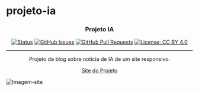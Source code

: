 # projeto-ia

<h3 align="center">Projeto IA</h3>

<div align="center">

[![Status](https://img.shields.io/badge/status-active-success.svg)]()
[![GitHub Issues](https://img.shields.io/github/issues/kylelobo/The-Documentation-Compendium.svg)](https://github.com/kylelobo/The-Documentation-Compendium/issues)
[![GitHub Pull Requests](https://img.shields.io/github/issues-pr/kylelobo/The-Documentation-Compendium.svg)](https://github.com/kylelobo/The-Documentation-Compendium/pulls)
[![License: CC BY 4.0](https://img.shields.io/badge/License-CC%20BY%204.0-lightgrey.svg)](/LICENSE)

</div>

---

<p align="center"> Projeto de blog sobre notícia de IA de um site responsivo.
    <br> 
</p>
<p align="center">
  <a href="renanvt.github.io/projeto-ia">Site do Projeto</a>
</p>

![Imagem-site](imagens/site2.png)